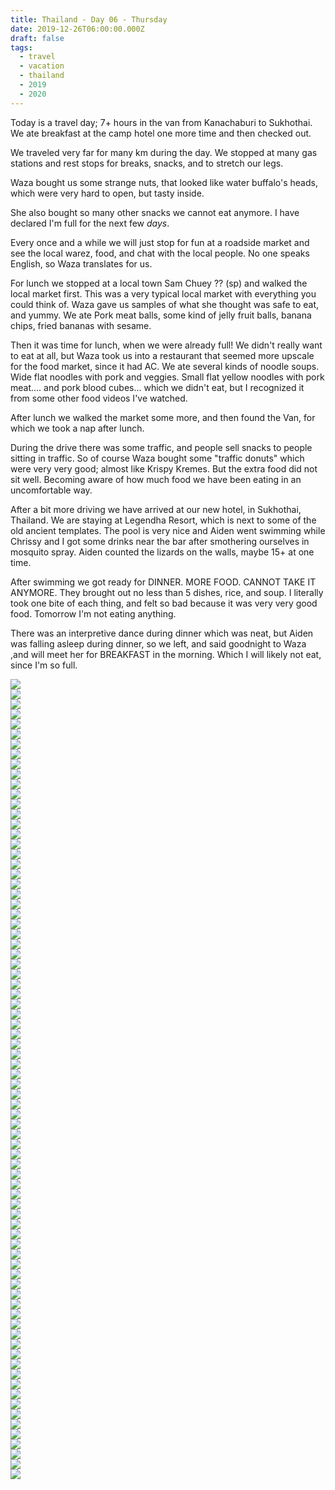 ```yaml
---
title: Thailand - Day 06 - Thursday
date: 2019-12-26T06:00:00.000Z
draft: false
tags:
  - travel
  - vacation
  - thailand
  - 2019
  - 2020
---
```


Today is a travel day; 7+ hours in the van from Kanachaburi to Sukhothai. We ate breakfast at the camp hotel one more time and then checked out.

We traveled very far for many km during the day. We stopped at many gas stations and rest stops for breaks, snacks, and to stretch our legs.

Waza bought us some strange nuts, that looked like water buffalo's heads, which were very hard to open, but tasty inside.

She also bought so many other snacks we cannot eat anymore. I have declared I'm full for the next few _days_.

Every once and a while we will just stop for fun at a roadside market and see the local warez, food, and chat with the local people. No one speaks English, so Waza translates for us.

For lunch we stopped at a local town Sam Chuey ?? (sp) and walked the local market first. This was a very typical local market with everything you could think of. Waza gave us samples of what she thought was safe to eat, and yummy. We ate Pork meat balls, some kind of jelly fruit balls, banana chips, fried bananas with sesame.

Then it was time for lunch, when we were already full! We didn't really want to eat at all, but Waza took us into a restaurant that seemed more upscale for the food market, since it had AC. We ate several kinds of noodle soups. Wide flat noodles with pork and veggies. Small flat yellow noodles with pork meat.... and pork blood cubes... which we didn't eat, but I recognized it from some other food videos I've watched.

After lunch we walked the market some more, and then found the Van, for which we took a nap after lunch.

During the drive there was some traffic, and people sell snacks to people sitting in traffic. So of course Waza bought some "traffic donuts" which were very very good; almost like Krispy Kremes. But the extra food did not sit well. Becoming aware of how much food we have been eating in an uncomfortable way.

After a bit more driving we have arrived at our new hotel, in Sukhothai, Thailand. We are staying at Legendha Resort, which is next to some of the old ancient templates. The pool is very nice and Aiden went swimming while Chrissy and I got some drinks near the bar after smothering ourselves in mosquito spray. Aiden counted the lizards on the walls, maybe 15+ at one time.

After swimming we got ready for DINNER. MORE FOOD. CANNOT TAKE IT ANYMORE. They brought out no less than 5 dishes, rice, and soup. I literally took one bite of each thing, and felt so bad because it was very very good food. Tomorrow I'm not eating anything.

There was an interpretive dance during dinner which was neat, but Aiden was falling asleep during dinner, so we left, and said goodnight to Waza ,and will meet her for BREAKFAST in the morning. Which I will likely not eat, since I'm so full.

<div id="a714f250e970a5cf6edb2269188b13783" style="display:none">
  <h3>
</h3>
  <p>
</p>
</div>

<div id="cd713c2f41a9ae0522895a454eeefafb" style="display:none">
  <h3>
</h3>
  <p>
</p>
</div>

<div id="e422a8e585d456faae34799692968ddf" style="display:none">
  <h3>
</h3>
  <p>
</p>
</div>

<div id="a2c6d945e6df0ca3bb91f8a65c9e0da44" style="display:none">
  <h3>
</h3>
  <p>
</p>
</div>

<div id="a5273721159b57a86aa8e01289e559f9d" style="display:none">
  <h3>
</h3>
  <p>
</p>
</div>

<div id="a227529c1d9de331e6ef7fb30937de586" style="display:none">
  <h3>
</h3>
  <p>
</p>
</div>

<div id="a347acca3916b01b8af80ab6033e64b96" style="display:none">
  <h3>
</h3>
  <p>
</p>
</div>

<div id="a756ade9a2646210b0173a3170332718d" style="display:none">
  <h3>
</h3>
  <p>
</p>
</div>

<div id="a3b48f1e522441ccfecf549dc17fb9f9c" style="display:none">
  <h3>
</h3>
  <p>
</p>
</div>

<div id="a7e66f23eb0276208fcee6dbfd841a3d6" style="display:none">
  <h3>
</h3>
  <p>
</p>
</div>

<div id="c12953bfeed777b515328599a21dfaa2" style="display:none">
  <h3>
</h3>
  <p>
</p>
</div>

<div id="a9c4aeffbdb15a0a2a11d3485d0a14fc7" style="display:none">
  <h3>
</h3>
  <p>
</p>
</div>

<div id="a8ca3a456569a4f2ff1276e9d344507b1" style="display:none">
  <h3>
</h3>
  <p>
</p>
</div>

<div id="a4079cbb374dd6390537f2a069de3e080" style="display:none">
  <h3>
</h3>
  <p>
</p>
</div>

<div id="a8464e026878047e3120b0417bceb3087" style="display:none">
  <h3>
</h3>
  <p>
</p>
</div>

<div id="da7b2507eddff933eb3e8b994ca480bc" style="display:none">
  <h3>
</h3>
  <p>
</p>
</div>

<div id="a70c0bd99806c9c54a58edd0d20da80e7" style="display:none">
  <h3>
</h3>
  <p>
</p>
</div>

<div id="b077b3c5fa1803cd2665559558f273ee" style="display:none">
  <h3>
</h3>
  <p>
</p>
</div>

<div id="a8ff0954a4858eed0f300934fee867132" style="display:none">
  <h3>
</h3>
  <p>
</p>
</div>

<div id="a53a559c73d9548547ce6c69723c37746" style="display:none">
  <h3>
</h3>
  <p>
</p>
</div>

<div id="a8632e331d21eeccc3cb4114b7ab49c2f" style="display:none">
  <h3>
</h3>
  <p>
</p>
</div>

<div id="a9e1d18964f287459ba688c83386ab0a" style="display:none">
  <h3>
</h3>
  <p>
</p>
</div>

<div id="dbd8d531d92157a7cf70b76668e1ed00" style="display:none">
  <h3>
</h3>
  <p>
</p>
</div>

<div id="a028d7cad8b15116f7674d4c791beed94" style="display:none">
  <h3>
</h3>
  <p>
</p>
</div>

<div id="a1f7412cea9e4e8ea515b6e1ceef9d857" style="display:none">
  <h3>
</h3>
  <p>
</p>
</div>

<div id="a37f5259a97bd4637e6b07561a8401a4c" style="display:none">
  <h3>
</h3>
  <p>
</p>
</div>

<div id="dde7a4ac8efb8e32f6b5a34ba4742dc5" style="display:none">
  <h3>
</h3>
  <p>
</p>
</div>

<div id="a9b79ded8d7b5feba2947d798a0e397e8" style="display:none">
  <h3>
</h3>
  <p>
</p>
</div>

<div id="f21521c934056d2f39951ad51b70aa81" style="display:none">
  <h3>
</h3>
  <p>
</p>
</div>

<div id="a6fc3397815afbd52ce2602f6c3e19ed1" style="display:none">
  <h3>
</h3>
  <p>
</p>
</div>

<div id="b51db3cafa2490c0b41b988fb889d3d0" style="display:none">
  <h3>
</h3>
  <p>
</p>
</div>

<div id="ce70b72de4b8fdcafda0a653e54e0be7" style="display:none">
  <h3>
</h3>
  <p>
</p>
</div>

<div id="a3251ece008ccb44eab55a7879103b856" style="display:none">
  <h3>
</h3>
  <p>
</p>
</div>

<div id="a093451468e0f8af71fe0fdbad70dece3" style="display:none">
  <h3>
</h3>
  <p>
</p>
</div>

<div id="a34bbe97fe5d624bfe9ad3391e550e09a" style="display:none">
  <h3>
</h3>
  <p>
</p>
</div>

<div id="a442812b2691c2d5cac1d15438aa8405" style="display:none">
  <h3>
</h3>
  <p>
</p>
</div>

<div id="a1bb110019c0dc5360a11ad68916766e" style="display:none">
  <h3>
</h3>
  <p>
</p>
</div>

<div id="a69f9b791b3ed416acf335ebb054fd546" style="display:none">
  <h3>
</h3>
  <p>
</p>
</div>

<div id="d80b2a806f207e3f69e6bcea87789e0d" style="display:none">
  <h3>
</h3>
  <p>
</p>
</div>

<div id="a62f4260e89ba45f17f3e166161ca2669" style="display:none">
  <h3>
</h3>
  <p>
</p>
</div>

<div class="demo-gallery">
  <div id="mypicts" class="list-styled">
  <a href="https://static.bobflorian.com/thailand/day6/31.jpg" data-sub-html="#a714f250e970a5cf6edb2269188b13783"><img class="img-responsive" src="https://static.bobflorian.com/thailand/day6/thumbnail_31.jpg"><div class="demo-gallery-poster">
  <img src="/img/zoom.png">
</div></a>
  <a href="https://static.bobflorian.com/thailand/day6/6.jpg" data-sub-html="#cd713c2f41a9ae0522895a454eeefafb"><img class="img-responsive" src="https://static.bobflorian.com/thailand/day6/thumbnail_6.jpg"><div class="demo-gallery-poster">
  <img src="/img/zoom.png">
</div></a>
  <a href="https://static.bobflorian.com/thailand/day6/37.jpg" data-sub-html="#e422a8e585d456faae34799692968ddf"><img class="img-responsive" src="https://static.bobflorian.com/thailand/day6/thumbnail_37.jpg"><div class="demo-gallery-poster">
  <img src="/img/zoom.png">
</div></a>
  <a href="https://static.bobflorian.com/thailand/day6/17.jpg" data-sub-html="#a2c6d945e6df0ca3bb91f8a65c9e0da44"><img class="img-responsive" src="https://static.bobflorian.com/thailand/day6/thumbnail_17.jpg"><div class="demo-gallery-poster">
  <img src="/img/zoom.png">
</div></a>
  <a href="https://static.bobflorian.com/thailand/day6/27.jpg" data-sub-html="#a5273721159b57a86aa8e01289e559f9d"><img class="img-responsive" src="https://static.bobflorian.com/thailand/day6/thumbnail_27.jpg"><div class="demo-gallery-poster">
  <img src="/img/zoom.png">
</div></a>
  <a href="https://static.bobflorian.com/thailand/day6/29.jpg" data-sub-html="#a227529c1d9de331e6ef7fb30937de586"><img class="img-responsive" src="https://static.bobflorian.com/thailand/day6/thumbnail_29.jpg"><div class="demo-gallery-poster">
  <img src="/img/zoom.png">
</div></a>
  <a href="https://static.bobflorian.com/thailand/day6/3.jpg" data-sub-html="#a347acca3916b01b8af80ab6033e64b96"><img class="img-responsive" src="https://static.bobflorian.com/thailand/day6/thumbnail_3.jpg"><div class="demo-gallery-poster">
  <img src="/img/zoom.png">
</div></a>
  <a href="https://static.bobflorian.com/thailand/day6/13.jpg" data-sub-html="#a756ade9a2646210b0173a3170332718d"><img class="img-responsive" src="https://static.bobflorian.com/thailand/day6/thumbnail_13.jpg"><div class="demo-gallery-poster">
  <img src="/img/zoom.png">
</div></a>
  <a href="https://static.bobflorian.com/thailand/day6/21.jpg" data-sub-html="#a3b48f1e522441ccfecf549dc17fb9f9c"><img class="img-responsive" src="https://static.bobflorian.com/thailand/day6/thumbnail_21.jpg"><div class="demo-gallery-poster">
  <img src="/img/zoom.png">
</div></a>
  <a href="https://static.bobflorian.com/thailand/day6/32.jpg" data-sub-html="#a7e66f23eb0276208fcee6dbfd841a3d6"><img class="img-responsive" src="https://static.bobflorian.com/thailand/day6/thumbnail_32.jpg"><div class="demo-gallery-poster">
  <img src="/img/zoom.png">
</div></a>
  <a href="https://static.bobflorian.com/thailand/day6/4.jpg" data-sub-html="#c12953bfeed777b515328599a21dfaa2"><img class="img-responsive" src="https://static.bobflorian.com/thailand/day6/thumbnail_4.jpg"><div class="demo-gallery-poster">
  <img src="/img/zoom.png">
</div></a>
  <a href="https://static.bobflorian.com/thailand/day6/0.jpg" data-sub-html="#a9c4aeffbdb15a0a2a11d3485d0a14fc7"><img class="img-responsive" src="https://static.bobflorian.com/thailand/day6/thumbnail_0.jpg"><div class="demo-gallery-poster">
  <img src="/img/zoom.png">
</div></a>
  <a href="https://static.bobflorian.com/thailand/day6/12.jpg" data-sub-html="#a8ca3a456569a4f2ff1276e9d344507b1"><img class="img-responsive" src="https://static.bobflorian.com/thailand/day6/thumbnail_12.jpg"><div class="demo-gallery-poster">
  <img src="/img/zoom.png">
</div></a>
  <a href="https://static.bobflorian.com/thailand/day6/2.jpg" data-sub-html="#a4079cbb374dd6390537f2a069de3e080"><img class="img-responsive" src="https://static.bobflorian.com/thailand/day6/thumbnail_2.jpg"><div class="demo-gallery-poster">
  <img src="/img/zoom.png">
</div></a>
  <a href="https://static.bobflorian.com/thailand/day6/26.jpg" data-sub-html="#a8464e026878047e3120b0417bceb3087"><img class="img-responsive" src="https://static.bobflorian.com/thailand/day6/thumbnail_26.jpg"><div class="demo-gallery-poster">
  <img src="/img/zoom.png">
</div></a>
  <a href="https://static.bobflorian.com/thailand/day6/24.jpg" data-sub-html="#da7b2507eddff933eb3e8b994ca480bc"><img class="img-responsive" src="https://static.bobflorian.com/thailand/day6/thumbnail_24.jpg"><div class="demo-gallery-poster">
  <img src="/img/zoom.png">
</div></a>
  <a href="https://static.bobflorian.com/thailand/day6/15.jpg" data-sub-html="#a70c0bd99806c9c54a58edd0d20da80e7"><img class="img-responsive" src="https://static.bobflorian.com/thailand/day6/thumbnail_15.jpg"><div class="demo-gallery-poster">
  <img src="/img/zoom.png">
</div></a>
  <a href="https://static.bobflorian.com/thailand/day6/28.jpg" data-sub-html="#b077b3c5fa1803cd2665559558f273ee"><img class="img-responsive" src="https://static.bobflorian.com/thailand/day6/thumbnail_28.jpg"><div class="demo-gallery-poster">
  <img src="/img/zoom.png">
</div></a>
  <a href="https://static.bobflorian.com/thailand/day6/18.jpg" data-sub-html="#a8ff0954a4858eed0f300934fee867132"><img class="img-responsive" src="https://static.bobflorian.com/thailand/day6/thumbnail_18.jpg"><div class="demo-gallery-poster">
  <img src="/img/zoom.png">
</div></a>
  <a href="https://static.bobflorian.com/thailand/day6/16.jpg" data-sub-html="#a53a559c73d9548547ce6c69723c37746"><img class="img-responsive" src="https://static.bobflorian.com/thailand/day6/thumbnail_16.jpg"><div class="demo-gallery-poster">
  <img src="/img/zoom.png">
</div></a>
  <a href="https://static.bobflorian.com/thailand/day6/14.jpg" data-sub-html="#a8632e331d21eeccc3cb4114b7ab49c2f"><img class="img-responsive" src="https://static.bobflorian.com/thailand/day6/thumbnail_14.jpg"><div class="demo-gallery-poster">
  <img src="/img/zoom.png">
</div></a>
  <a href="https://static.bobflorian.com/thailand/day6/5.jpg" data-sub-html="#a9e1d18964f287459ba688c83386ab0a"><img class="img-responsive" src="https://static.bobflorian.com/thailand/day6/thumbnail_5.jpg"><div class="demo-gallery-poster">
  <img src="/img/zoom.png">
</div></a>
  <a href="https://static.bobflorian.com/thailand/day6/25.jpg" data-sub-html="#dbd8d531d92157a7cf70b76668e1ed00"><img class="img-responsive" src="https://static.bobflorian.com/thailand/day6/thumbnail_25.jpg"><div class="demo-gallery-poster">
  <img src="/img/zoom.png">
</div></a>
  <a href="https://static.bobflorian.com/thailand/day6/19.jpg" data-sub-html="#a028d7cad8b15116f7674d4c791beed94"><img class="img-responsive" src="https://static.bobflorian.com/thailand/day6/thumbnail_19.jpg"><div class="demo-gallery-poster">
  <img src="/img/zoom.png">
</div></a>
  <a href="https://static.bobflorian.com/thailand/day6/23.jpg" data-sub-html="#a1f7412cea9e4e8ea515b6e1ceef9d857"><img class="img-responsive" src="https://static.bobflorian.com/thailand/day6/thumbnail_23.jpg"><div class="demo-gallery-poster">
  <img src="/img/zoom.png">
</div></a>
  <a href="https://static.bobflorian.com/thailand/day6/38.jpg" data-sub-html="#a37f5259a97bd4637e6b07561a8401a4c"><img class="img-responsive" src="https://static.bobflorian.com/thailand/day6/thumbnail_38.jpg"><div class="demo-gallery-poster">
  <img src="/img/zoom.png">
</div></a>
  <a href="https://static.bobflorian.com/thailand/day6/7.jpg" data-sub-html="#dde7a4ac8efb8e32f6b5a34ba4742dc5"><img class="img-responsive" src="https://static.bobflorian.com/thailand/day6/thumbnail_7.jpg"><div class="demo-gallery-poster">
  <img src="/img/zoom.png">
</div></a>
  <a href="https://static.bobflorian.com/thailand/day6/1.jpg" data-sub-html="#a9b79ded8d7b5feba2947d798a0e397e8"><img class="img-responsive" src="https://static.bobflorian.com/thailand/day6/thumbnail_1.jpg"><div class="demo-gallery-poster">
  <img src="/img/zoom.png">
</div></a>
  <a href="https://static.bobflorian.com/thailand/day6/33.jpg" data-sub-html="#f21521c934056d2f39951ad51b70aa81"><img class="img-responsive" src="https://static.bobflorian.com/thailand/day6/thumbnail_33.jpg"><div class="demo-gallery-poster">
  <img src="/img/zoom.png">
</div></a>
  <a href="https://static.bobflorian.com/thailand/day6/35.jpg" data-sub-html="#a6fc3397815afbd52ce2602f6c3e19ed1"><img class="img-responsive" src="https://static.bobflorian.com/thailand/day6/thumbnail_35.jpg"><div class="demo-gallery-poster">
  <img src="/img/zoom.png">
</div></a>
  <a href="https://static.bobflorian.com/thailand/day6/20.jpg" data-sub-html="#b51db3cafa2490c0b41b988fb889d3d0"><img class="img-responsive" src="https://static.bobflorian.com/thailand/day6/thumbnail_20.jpg"><div class="demo-gallery-poster">
  <img src="/img/zoom.png">
</div></a>
  <a href="https://static.bobflorian.com/thailand/day6/10.jpg" data-sub-html="#ce70b72de4b8fdcafda0a653e54e0be7"><img class="img-responsive" src="https://static.bobflorian.com/thailand/day6/thumbnail_10.jpg"><div class="demo-gallery-poster">
  <img src="/img/zoom.png">
</div></a>
  <a href="https://static.bobflorian.com/thailand/day6/36.jpg" data-sub-html="#a3251ece008ccb44eab55a7879103b856"><img class="img-responsive" src="https://static.bobflorian.com/thailand/day6/thumbnail_36.jpg"><div class="demo-gallery-poster">
  <img src="/img/zoom.png">
</div></a>
  <a href="https://static.bobflorian.com/thailand/day6/34.jpg" data-sub-html="#a093451468e0f8af71fe0fdbad70dece3"><img class="img-responsive" src="https://static.bobflorian.com/thailand/day6/thumbnail_34.jpg"><div class="demo-gallery-poster">
  <img src="/img/zoom.png">
</div></a>
  <a href="https://static.bobflorian.com/thailand/day6/9.jpg" data-sub-html="#a34bbe97fe5d624bfe9ad3391e550e09a"><img class="img-responsive" src="https://static.bobflorian.com/thailand/day6/thumbnail_9.jpg"><div class="demo-gallery-poster">
  <img src="/img/zoom.png">
</div></a>
  <a href="https://static.bobflorian.com/thailand/day6/8.jpg" data-sub-html="#a442812b2691c2d5cac1d15438aa8405"><img class="img-responsive" src="https://static.bobflorian.com/thailand/day6/thumbnail_8.jpg"><div class="demo-gallery-poster">
  <img src="/img/zoom.png">
</div></a>
  <a href="https://static.bobflorian.com/thailand/day6/30.jpg" data-sub-html="#a1bb110019c0dc5360a11ad68916766e"><img class="img-responsive" src="https://static.bobflorian.com/thailand/day6/thumbnail_30.jpg"><div class="demo-gallery-poster">
  <img src="/img/zoom.png">
</div></a>
  <a href="https://static.bobflorian.com/thailand/day6/11.jpg" data-sub-html="#a69f9b791b3ed416acf335ebb054fd546"><img class="img-responsive" src="https://static.bobflorian.com/thailand/day6/thumbnail_11.jpg"><div class="demo-gallery-poster">
  <img src="/img/zoom.png">
</div></a>
  <a href="https://static.bobflorian.com/thailand/day6/39.jpg" data-sub-html="#d80b2a806f207e3f69e6bcea87789e0d"><img class="img-responsive" src="https://static.bobflorian.com/thailand/day6/thumbnail_39.jpg"><div class="demo-gallery-poster">
  <img src="/img/zoom.png">
</div></a>
  <a href="https://static.bobflorian.com/thailand/day6/22.jpg" data-sub-html="#62f4260e89ba45f17f3e166161ca2669"><img class="img-responsive" src="https://static.bobflorian.com/thailand/day6/thumbnail_22.jpg"><div class="demo-gallery-poster">
  <img src="/img/zoom.png">
</div></a>
</div>
</div>

<script type="text/javascript">

    lightGallery(document.getElementById('mypicts'), {
    thumbnail:true,
    download:false,
    preload:6
});

    $('#mypicts').justifiedGallery({
    rowHeight : 100,
    lastRow : 'nojustify',
    margins : 20
    });

</script>
